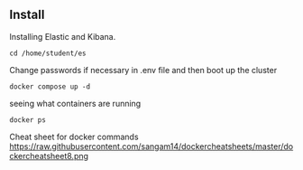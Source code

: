 ## Install

Installing Elastic and Kibana.
```shell
cd /home/student/es
```

Change passwords if necessary in .env file and then boot up the cluster
```shell
docker compose up -d
```

seeing what containers are running
```shell
docker ps
```

Cheat sheet for docker commands
https://raw.githubusercontent.com/sangam14/dockercheatsheets/master/dockercheatsheet8.png